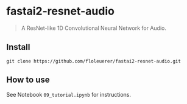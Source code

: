 # fastai2-resnet-audio
> A ResNet-like 1D Convolutional Neural Network for Audio. 


## Install

`git clone https://github.com/floleuerer/fastai2-resnet-audio.git`

## How to use

See Notebook `09_tutorial.ipynb` for instructions.
